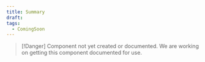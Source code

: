 ```yaml
---
title: Summary
draft: 
tags:
  - ComingSoon
---
```

> [!Danger] Component not yet created or documented.
> We are working on getting this component documented for use.

